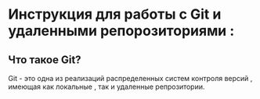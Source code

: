 # Инструкция для работы с Git и удаленными репорозиториями :

## Что такое Git?

Git - это одна из реализаций распределенных систем контроля версий , имеющая как локальные , так и удаленные репрозитории.
